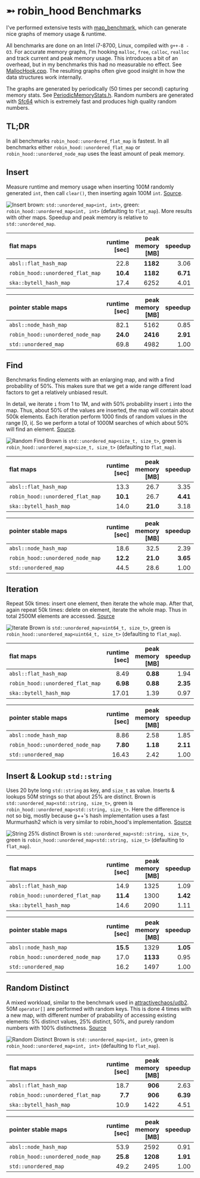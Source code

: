 ➵ robin_hood Benchmarks
=======================

I've performed extensive tests with [map_benchmark](https://github.com/martinus/map_benchmark), which can generate nice graphs of memory usage & runtime. 

All benchmarks are done on an Intel i7-8700, Linux, compiled with `g++-8 -O3`. For accurate memory graphs, I'm hooking `malloc`, `free`, `calloc`, `realloc` and track current and peak memory usage. This introduces a bit of an overhead, but in my benchmarks this had no measurable no effect. See [MallocHook.cpp](https://github.com/martinus/map_benchmark/blob/master/src/app/MallocHook.cpp). The resulting graphs often give good insight in how the data structures work internally.

The graphs are generated by periodically (50 times per second) capturing memory stats. See [PeriodicMemoryStats.h](https://github.com/martinus/map_benchmark/blob/master/src/app/PeriodicMemoryStats.h). Random numbers are generated with [Sfc64](https://github.com/martinus/map_benchmark/blob/master/src/app/sfc64.h) which is extremely fast and produces high quality random numbers.

## TL;DR

In all benchmarks `robin_hood::unordered_flat_map` is fastest.
In all benchmarks either `robin_hood::unordered_flat_map` or `robin_hood::unordered_node_map` uses the least amount of peak memory.


## Insert
Measure runtime and memory usage when inserting 100M randomly generated `int`, then call `clear()`, then inserting
again 100M `int`.
[Source](https://github.com/martinus/map_benchmark/blob/4f4ed87d1e73082bf1fde5e14e8c24b825c09db9/src/benchmarks/Insert.cpp#L5).

![Insert](insert_int.png)
brown: `std::unordered_map<int, int>`, green: `robin_hood::unordered_map<int, int>` (defaulting to `flat_map`). More results with other maps. Speedup and peak memory is relative to `std::unordered_map`.

|   flat maps                     | runtime [sec] | peak memory [MB] |  speedup   | peak memory [%] |
|:--------------------------------|--------------:|-----------------:|-----------:|----------------:|
|           `absl::flat_hash_map` |          22.8 |         **1182** |   3.06     |    **24%**      |
|`robin_hood::unordered_flat_map` |      **10.4** |         **1182** |  **6.71**  |    **24%**      |
|          `ska::bytell_hash_map` |          17.4 |             6252 |   4.01     |   125%          |

|   pointer stable maps           | runtime [sec] | peak memory [MB] |  speedup   | peak memory [%] |
|:--------------------------------|--------------:|-----------------:|-----------:|----------------:|
|           `absl::node_hash_map` |          82.1 |             5162 |   0.85     |   104%          |
|`robin_hood::unordered_node_map` |      **24.0** |         **2416** | **2.91**   |   **48%**       |
|            `std::unordered_map` |          69.8 |             4982 |   1.00     |   100%          |

## Find
Benchmarks finding elements with an enlarging map, and with a find probability of 50%. This makes sure that we get a
wide range different load factors to get a relatively unbiased result.

In detail, we iterate `i` from 1 to 1M, and with 50% probability insert `i` into the map. Thus, about 50% of the
values are inserted, the map will contain about 500k elements. Each iteration perform 1000 finds of random values
in the range [0, i(. So we perform a total of 1000M searches of which about 50% will find an element.
[Source](https://github.com/martinus/map_benchmark/blob/a62f9a4c1be91b726c73e26653610dec5bb74849/src/benchmarks/RandomFind.cpp#L6).

![Random Find](random_find.png) Brown is `std::unordered_map<size_t, size_t>`, green is `robin_hood::unordered_map<size_t, size_t>` (defaulting to `flat_map`).

|      flat maps                  | runtime [sec] | peak memory [MB] |  speedup    | peak memory [%] |
|:--------------------------------|--------------:|-----------------:|------------:|----------------:|
|     `absl::flat_hash_map`       |          13.3 |             26.7 |  3.35       |    93%          |
|`robin_hood::unordered_flat_map` |      **10.1** |             26.7 |  **4.41**   |    93%          |
|    `ska::bytell_hash_map`       |          14.0 |         **21.0** |  3.18       |    **73%**      |

|  pointer stable maps            | runtime [sec] | peak memory [MB] |  speedup    | peak memory [%] |
|:--------------------------------|--------------:|-----------------:|------------:|----------------:|
|           `absl::node_hash_map` |          18.6 |             32.5 |  2.39       |   114%          |
|`robin_hood::unordered_node_map` |      **12.2** |         **21.0** | **3.65**    |    **73%**      |
|      `std::unordered_map`       |          44.5 |             28.6 |  1.00       |   100%          |


## Iteration

Repeat 50k times: insert one element, then iterate the whole map. After that, again repeat 50k times: delete on element, iterate the whole map. Thus in total 2500M elements are accessed. [Source](https://github.com/martinus/map_benchmark/blob/898a5c6d647df57692a9277d3cd1ed19a865dac4/src/benchmarks/Iterate.cpp#L5)

![Iterate](iterate.png)
Brown is `std::unordered_map<uint64_t, size_t>`, green is `robin_hood::unordered_map<uint64_t, size_t>` (defaulting to `flat_map`). 

|    flat maps                    | runtime [sec] | peak memory [MB] |  speedup    | peak memory [%] |
|:--------------------------------|--------------:|-----------------:|------------:|----------------:|
|     `absl::flat_hash_map`       |          8.49 |         **0.88** |  1.94       |   **36%**       |
|`robin_hood::unordered_flat_map` |      **6.98** |         **0.88** |  **2.35**   |   **36%**       |
|          `ska::bytell_hash_map` |         17.01 |             1.39 |  0.97       |    57%          |

|   pointer stable maps           | runtime [sec] | peak memory [MB] |  speedup    | peak memory [%] |
|:--------------------------------|--------------:|-----------------:|------------:|----------------:|
|     `absl::node_hash_map`       |          8.86 |             2.58 |  1.85       |   107%          |
|`robin_hood::unordered_node_map` |      **7.80** |         **1.18** |  **2.11**   |   **49%**       |
|            `std::unordered_map` |         16.43 |             2.42 |  1.00       |   100%          |


## Insert & Lookup `std::string`

Uses 20 byte long `std::string` as key, and `size_t` as value. Inserts & lookups 50M strings so that about 25% are distinct. Brown is `std::unordered_map<std::string, size_t>`, green is `robin_hood::unordered_map<std::string, size_t>`. Here the difference is not so big, mostly because g++'s hash implementation uses a fast Murmurhash2 which is very similar to robin_hood's implementation. [Source](https://github.com/martinus/map_benchmark/blob/4f4ed87d1e73082bf1fde5e14e8c24b825c09db9/src/benchmarks/Strings.cpp#L44)

![String 25% distinct](string25.png)
Brown is `std::unordered_map<std::string, size_t>`, green is `robin_hood::unordered_map<std::string, size_t>` (defaulting to `flat_map`).

|flat maps                        | runtime [sec] | peak memory [MB] |  speedup    | peak memory [%] |
|:--------------------------------|--------------:|-----------------:|------------:|----------------:|
|           `absl::flat_hash_map` |          14.9 |             1325 |  1.09       |   89%           |
|`robin_hood::unordered_flat_map` |      **11.4** |             1300 |  **1.42**   |   87%           |
|          `ska::bytell_hash_map` |          14.6 |             2090 |  1.11       |   140%          |

|pointer stable maps              | runtime [sec] | peak memory [MB] |  speedup    | peak memory [%] |
|:--------------------------------|--------------:|-----------------:|------------:|----------------:|
|           `absl::node_hash_map` |      **15.5** |             1329 |  **1.05**   |   89%           |
|`robin_hood::unordered_node_map` |          17.0 |         **1133** |  0.95       |   **76%**       |
|            `std::unordered_map` |          16.2 |             1497 |  1.00       |   100%          |

## Random Distinct

A mixed workload, similar to the benchmark used in [attractivechaos/udb2](https://github.com/attractivechaos/udb2). 50M `operator[]` are performed with random keys. This is done 4 times with a new map, with different number of prabability of accessing existing elements: 5% distinct values, 25% distinct, 50%, and purely random numbers with 100% distinctness. [Source](https://github.com/martinus/map_benchmark/blob/4f4ed87d1e73082bf1fde5e14e8c24b825c09db9/src/benchmarks/RandomDistinct.cpp#L5)

![Random Distinct](random_distinct2.png)
Brown is `std::unordered_map<int, int>`, green is `robin_hood::unordered_map<int, int>` (defaulting to `flat_map`).

|  flat maps                      | runtime [sec] | peak memory [MB] |  speedup    | peak memory [%] |
|:--------------------------------|--------------:|-----------------:|------------:|----------------:|
|           `absl::flat_hash_map` |          18.7 |          **906** |  2.63       |   **36%**       |
|`robin_hood::unordered_flat_map` |       **7.7** |          **906** |  **6.39**   |   **36%**       |
|          `ska::bytell_hash_map` |          10.9 |             1422 |  4.51       |    57%          |

| pointer stable maps             | runtime [sec] | peak memory [MB] |  speedup    | peak memory [%] |
|:--------------------------------|--------------:|-----------------:|------------:|----------------:|
|           `absl::node_hash_map` |          53.9 |             2592 |  0.91       |   104%          |
|`robin_hood::unordered_node_map` |      **25.8** |         **1208** | **1.91**    |  **48%**        |
|            `std::unordered_map` |          49.2 |             2495 |  1.00       |   100%          |
